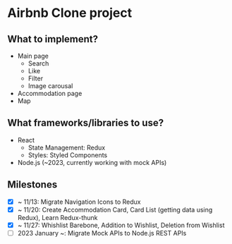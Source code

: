 # Airbnb Clone project

## What to implement?
- Main page
  - Search
  - Like
  - Filter
  - Image carousal
- Accommodation page
- Map

## What frameworks/libraries to use?
- React
  - State Management: Redux
  - Styles: Styled Components
- Node.js (~2023, currently working with mock APIs)

## Milestones
- [X] ~ 11/13: Migrate Navigation Icons to Redux
- [X] ~ 11/20: Create Accommodation Card, Card List (getting data using Redux), Learn Redux-thunk
- [X] ~ 11/27: Whishlist Barebone, Addition to Wishlist, Deletion from Wishlist
- [ ] 2023 January ~: Migrate Mock APIs to Node.js REST APIs
